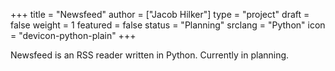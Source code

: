 +++
title = "Newsfeed"
author = ["Jacob Hilker"]
type = "project"
draft = false
weight = 1
featured = false
status = "Planning"
srclang = "Python"
icon = "devicon-python-plain"
+++

Newsfeed is an RSS reader written in Python. Currently in planning.